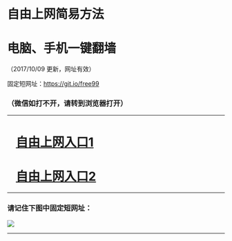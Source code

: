 ﻿# 自由上网简易方法

# 电脑、手机一键翻墙

（2017/10/09 更新，网址有效）

固定短网址：https://git.io/free99

### （微信如打不开，请转到浏览器打开）


***





# &nbsp;&nbsp; <a href="http://ft1064022078.fwq-tz-1001.info/fwqtz01.html?t=100900116639 " target="_blank">自由上网入口1</a>
# &nbsp;&nbsp; <a href="http://ft1940623750.fwq-tz-1002.info/fwqtz02.html?t=100900130046 " target="_blank">自由上网入口2</a>
***

### 请记住下图中固定短网址：

<img src="https://s3-us-west-2.amazonaws.com/fwq-1001/yjfq-20170905okok.png" /> 


***

